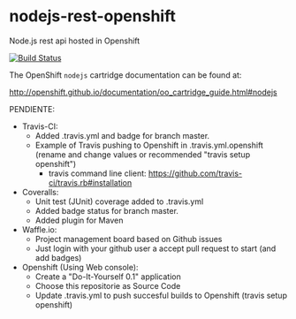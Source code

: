 # nodejs-rest-openshift
Node.js rest api hosted in Openshift

[![Build Status](https://travis-ci.org/jdamor/nodejs-rest-openshift.svg?branch=master)](https://travis-ci.org/jdamor/nodejs-rest-openshift)


The OpenShift `nodejs` cartridge documentation can be found at:

http://openshift.github.io/documentation/oo_cartridge_guide.html#nodejs

PENDIENTE:
* Travis-CI:
  - Added .travis.yml and badge for branch master.
  - Example of Travis pushing to Openshift in .travis.yml.openshift (rename and change values or recommended "travis setup openshift")
    - travis command line client: https://github.com/travis-ci/travis.rb#installation 
* Coveralls:
  - Unit test (JUnit) coverage added to .travis.yml
  - Added badge status for branch master.
  - Added plugin for Maven
* Waffle.io:
  - Project management board based on Github issues
  - Just login with your github user a accept pull request to start (and add badges)
* Openshift (Using Web console):
  - Create a "Do-It-Yourself 0.1" application
  - Choose this repositorie as Source Code
  - Update .travis.yml to push succesful builds to Openshift (travis setup openshift)







